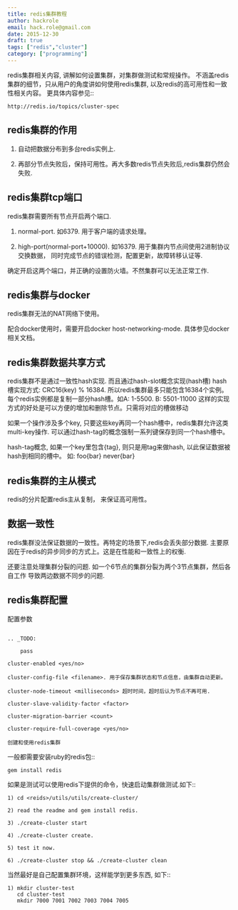 ```yaml
---
title: redis集群教程
author: hackrole
email: hack.role@gmail.com
date: 2015-12-30
draft: true
tags: ["redis","cluster"]
category: ["programming"]
---
```




redis集群相关内容, 讲解如何设置集群，对集群做测试和常规操作。
不涵盖redis集群的细节，只从用户的角度讲如何使用redis集群, 以及redis的高可用性和一致性相关内容。
更具体内容参见::

    http://redis.io/topics/cluster-spec

redis集群的作用
---------------

1) 自动把数据分布到多台redis实例上.

2) 再部分节点失败后，保持可用性。再大多数redis节点失败后,redis集群仍然会失败.


redis集群tcp端口
----------------

redis集群需要所有节点开启两个端口.

1) normal-port. 如6379. 用于客户端的请求处理。

2) high-port(normal-port+10000). 如16379.
   用于集群内节点间使用2进制协议交换数据，
   同时完成节点的错误检测，配置更新，故障转移认证等.

确定开启这两个端口，并正确的设置防火墙。不然集群可以无法正常工作.

redis集群与docker
-----------------

redis集群无法的NAT网络下使用。

配合docker使用时，需要开启docker host-networking-mode. 具体参见docker相关文档。


redis集群数据共享方式
---------------------

redis集群不是通过一致性hash实现. 而且通过hash-slot概念实现(hash槽)
hash槽实现方式: CRC16(key) % 16384. 所以redis集群最多只能包含16384个实例。
每个redis实例都是复制一部分hash槽。如A: 1-5500. B: 5501-11000
这样的实现方式的好处是可以方便的增加和删除节点。只需将对应的槽做移动

如果一个操作涉及多个key, 只要这些key再同一个hash槽中，redis集群允许这类multi-key操作.
可以通过hash-tag的概念强制一系列键保存到同一个hash槽中。

hash-tag概念, 如果一个key里包含{tag}, 则只是用tag来做hash, 以此保证数据被hash到相同的槽中。
如: foo{bar} never{bar}


redis集群的主从模式
-------------------

redis的分片配置redis主从复制， 来保证高可用性。


数据一致性
----------

redis集群没法保证数据的一致性。再特定的场景下,redis会丢失部分数据.
主要原因在于redis的异步同步的方式上。这是在性能和一致性上的权衡.

还要注意处理集群分裂的问题. 如一个6节点的集群分裂为两个3节点集群，然后各自工作
导致两边数据不同步的问题.


redis集群配置
-------------

配置参数
~~~~~~~~

.. _TODO:

    pass

cluster-enabled <yes/no>

cluster-config-file <filename>. 用于保存集群状态和节点信息，由集群自动更新。

cluster-node-timeout <milliseconds> 超时时间，超时后认为节点不再可用.

cluster-slave-validity-factor <factor>

cluster-migration-barrier <count>

cluster-require-full-coverage <yes/no>

创建和使用redis集群
~~~~~~~~~~~~~~~~~~~

一般都需要安装ruby的redis包::

    gem install redis

如果是测试可以使用redis下提供的命令，快速启动集群做测试.如下::

    1) cd <reids>/utils/utils/create-cluster/

    2) read the readme and gem install redis.

    3) ./create-cluster start

    4) ./create-cluster create.

    5) test it now.

    6) ./create-cluster stop && ./create-cluster clean


当然最好是自己配置集群环境，这样能学到更多东西, 如下::

    1) mkdir cluster-test
       cd cluster-test
       mkdir 7000 7001 7002 7003 7004 7005
